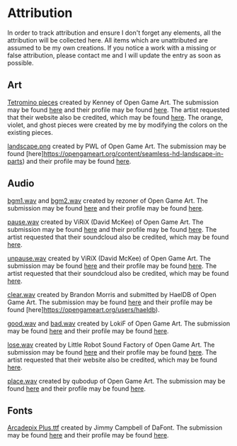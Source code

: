 # Attribution

In order to track attribution and ensure I don't forget any elements, all the attribution will be collected here.  All items which are unattributed are assumed to be my own creations.  If you notice a work with a missing or false attribution, please contact me and I will update the entry as soon as possible.

## Art

[Tetromino pieces](Art/Tetrominos) created by Kenney of Open Game Art.  The submission may be found [here](https://opengameart.org/content/puzzle-game-art) and their profile may be found [here](https://opengameart.org/users/kenney).  The artist requested that their website also be credited, which may be found [here](www.kenney.nl).
The orange, violet, and ghost pieces were created by me by modifying the colors on the existing pieces.

[landscape.png](Art/Background/landscape.png) created by PWL of Open Game Art.  The submission may be found [here]https://opengameart.org/content/seamless-hd-landscape-in-parts) and their profile may be found [here](https://opengameart.org/users/pwl).

## Audio

[bgm1.wav](Audio/Music/bgm1.wav) and [bgm2.wav](Audio/Music/bgm2.wav) created by rezoner of Open Game Art.  The submission may be found [here](https://opengameart.org/content/puzzle-tune-1) and their profile may be found [here](https://opengameart.org/users/rezoner).

[pause.wav](Audio/Sounds/pause.wav) created by ViRiX (David McKee) of Open Game Art.  The submission may be found [here](https://opengameart.org/content/ui-decline-or-back) and their profile may be found [here](https://opengameart.org/users/virix).  The artist requested that their soundcloud also be credited, which may be found [here](https://soundcloud.com/virix).

[unpause.wav](Audio/Sounds/unpause.wav) created by ViRiX (David McKee) of Open Game Art.  The submission may be found [here](https://opengameart.org/content/ui-accept-or-forward) and their profile may be found [here](https://opengameart.org/users/virix).  The artist requested that their soundcloud also be credited, which may be found [here](https://soundcloud.com/virix).

[clear.wav](Audio/Sounds/clear.wav) created by Brandon Morris and submitted by HaelDB of Open Game Art.  The submission may be found [here](https://opengameart.org/content/completion-sound) and their profile may be found [here]https://opengameart.org/users/haeldb).

[good.wav](Audio/Sounds/good.wav) and [bad.wav](Audio/Sounds/bad.wav) created by LokiF of Open Game Art.  The submission may be found [here](https://opengameart.org/content/gui-sound-effects) and their profile may be found [here](https://opengameart.org/users/lokif).

[lose.wav](Audio/Sounds/lose.wav) created by Little Robot Sound Factory of Open Game Art.  The submission may be found [here](https://opengameart.org/content/8-bit-sound-effects-library) and their profile may be found [here](https://opengameart.org/users/little-robot-sound-factory).  The artist requested that their website also be credited, which may be found [here](www.littlerobotsoundfactory.com).

[place.wav](Audio/Sounds/place.wav) created by qubodup of Open Game Art.  The submission may be found [here](https://opengameart.org/content/item-handling) and their profile may be found [here](https://opengameart.org/users/qubodup).

## Fonts

[Arcadepix Plus.ttf](Fonts/Arcadepix%20Plus.ttf) created by Jimmy Campbell of DaFont.  The submission may be found [here](https://www.dafont.com/arcadepix-plus.font) and their profile may be found [here](https://www.dafont.com/jimmy-campbell.d5241).
